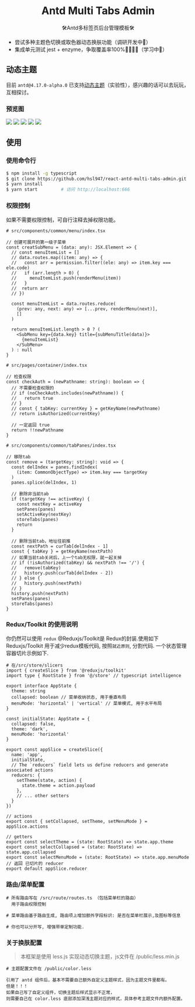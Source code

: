 <h1 align="center">Antd Multi Tabs Admin</h1>

<div align="center">🛠️Antd多标签页后台管理模板🛠️</div>

- 尝试多种主题色切换或取色器动态换肤功能（调研开发中👀）
- 集成单元测试 jest + enzyme，争取覆盖率100%💪🏻💪🏻（学习中🤫）

## 动态主题

目前 `antd@4.17.0-alpha.0` 已支持[动态主题](https://ant.design/docs/react/customize-theme-variable-cn)（实验性），感兴趣的话可以去玩玩，互相探讨。
<br />

### 预览图

![](https://github.com/hsl947/hsl947.github.io/raw/master/images/antd-admin-1.png)
![](https://github.com/hsl947/hsl947.github.io/raw/master/images/antd-admin-2.png)
![](https://github.com/hsl947/hsl947.github.io/raw/master/images/antd-admin-3.png)
![](https://github.com/hsl947/hsl947.github.io/raw/master/images/antd-admin-4.png)
![](https://github.com/hsl947/hsl947.github.io/raw/master/images/antd-admin-5.png)
<br />

## 使用

### 使用命令行

```bash
$ npm install -g typescript
$ git clone https://github.com/hsl947/react-antd-multi-tabs-admin.git
$ yarn install
$ yarn start         # 访问 http://localhost:666
```

### 权限控制

<p>如果不需要权限控制，可自行注释去掉权限功能。</p>

```
# src/components/common/menu/index.tsx

// 创建可展开的第一级子菜单
const creatSubMenu = (data: any): JSX.Element => {
  // const menuItemList = []
  // data.routes.map((item: any) => {
  //   const arr = permission.filter((ele: any) => item.key === ele.code)
  //   if (arr.length > 0) {
  //     menuItemList.push(renderMenu(item))
  //   }
  //  return arr
  // })

  const menuItemList = data.routes.reduce(
    (prev: any, next: any) => [...prev, renderMenu(next)],
    []
  )

  return menuItemList.length > 0 ? (
    <SubMenu key={data.key} title={subMenuTitle(data)}>
      {menuItemList}
    </SubMenu>
  ) : null
}
```

```
# src/pages/container/index.tsx

// 检查权限
const checkAuth = (newPathname: string): boolean => {
  // 不需要检查权限的
  // if (noCheckAuth.includes(newPathname)) {
  //   return true
  // }
  // const { tabKey: currentKey } = getKeyName(newPathname)
  // return isAuthorized(currentKey)

  // 一定返回 true
  return !!newPathname
}

```

```
# src/components/common/tabPanes/index.tsx

// 移除tab
const remove = (targetKey: string): void => {
  const delIndex = panes.findIndex(
    (item: CommonObjectType) => item.key === targetKey
  )
  panes.splice(delIndex, 1)

  // 删除非当前tab
  if (targetKey !== activeKey) {
    const nextKey = activeKey
    setPanes(panes)
    setActiveKey(nextKey)
    storeTabs(panes)
    return
  }

  // 删除当前tab，地址往前推
  const nextPath = curTab[delIndex - 1]
  const { tabKey } = getKeyName(nextPath)
  // 如果当前tab关闭后，上一个tab无权限，就一起关掉
  // if (!isAuthorized(tabKey) && nextPath !== '/') {
  //   remove(tabKey)
  //   history.push(curTab[delIndex - 2])
  // } else {
  //   history.push(nextPath)
  // }
  history.push(nextPath)
  setPanes(panes)
  storeTabs(panes)
}
```

### Redux/Toolkit 的使用说明

你仍然可以使用 `redux` @Reduxjs/Toolkit是 Redux的封装.使用如下 Reduxjs/Toolkit 用于减少redux模板代码, 按照`就近原则`, 分割代码. 一个状态管理容器切片示例如下.

```
# 在/src/store/slicers
import { createSlice } from '@reduxjs/toolkit'
import type { RootState } from '@/store' // typescript intelligence

export interface AppState {
  theme: string
  collapsed: boolean // 菜单收纳状态, 用于垂直布局
  menuMode: 'horizontal' | 'vertical' // 菜单模式, 用于水平布局
}

const initialState: AppState = {
  collapsed: false,
  theme: 'dark',
  menuMode: 'horizontal'
}

export const appSlice = createSlice({
  name: 'app',
  initialState,
  // The `reducers` field lets us define reducers and generate associated actions
  reducers: {
    setTheme(state, action) {
      state.theme = action.payload
    },
    // ... other setters
  }
})

// actions
export const { setCollapsed, setTheme, setMenuMode } = appSlice.actions

// getters
export const selectTheme = (state: RootState) => state.app.theme
export const selectCollapsed = (state: RootState) => state.app.collapsed
export const selectMenuMode = (state: RootState) => state.app.menuMode
// 返回 已切片的 reducer
export default appSlice.reducer

```

### 路由/菜单配置

```
# 所有路由写在 /src/route/routes.ts （包括菜单栏的路由）
  用于路由权限控制

# 菜单路由基于路由生成, 路由项上增加额外字段标识: 是否在菜单栏展示,及图标等信息

# 你也可以分开写, 增强带单定制功能.
```

### 关于换肤配置

> 本框架是使用 less.js 实现动态切换主题，js文件在 /public/less.min.js

```
# 主题配置文件在 /public/color.less

引用了 antd 组件后，基本不需要自己额外自定义主题样式，因为主题文件里都有。
但是！！！
如果自己写了自定义组件，切换主题后样式显示不正常，
则需要自己在 color.less 底部添加深浅主题对应的样式，具体参考主题文件内额外配置。

```
